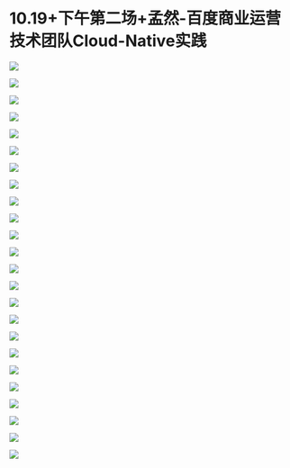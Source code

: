 # 10.19+下午第二场+孟然-百度商业运营技术团队Cloud-Native实践

![](images\091001983KtKYWA\201905130910_4.png)

![](images\091001983KtKYWA\201905130910_5.png)

![](images\091001983KtKYWA\201905130910_6.png)

![](images\091001983KtKYWA\201905130910_7.png)

![](images\091001983KtKYWA\201905130910_8.png)

![](images\091001983KtKYWA\201905130910_9.png)

![](images\091001983KtKYWA\201905130910_10.png)

![](images\091001983KtKYWA\201905130910_11.png)

![](images\091001983KtKYWA\201905130910_12.png)

![](images\091001983KtKYWA\201905130910_13.png)

![](images\091001983KtKYWA\201905130910_14.png)

![](images\091001983KtKYWA\201905130910_15.png)

![](images\091001983KtKYWA\201905130910_16.png)

![](images\091001983KtKYWA\201905130910_17.png)

![](images\091001983KtKYWA\201905130910_18.png)

![](images\091001983KtKYWA\201905130910_19.png)

![](images\091001983KtKYWA\201905130910_20.png)

![](images\091001983KtKYWA\201905130910_21.png)

![](images\091001983KtKYWA\201905130910_22.png)

![](images\091001983KtKYWA\201905130910_23.png)

![](images\091001983KtKYWA\201905130910_24.png)

![](images\091001983KtKYWA\201905130910_25.png)

![](images\091001983KtKYWA\201905130910_26.png)

![](images\091001983KtKYWA\201905130910_27.png)

